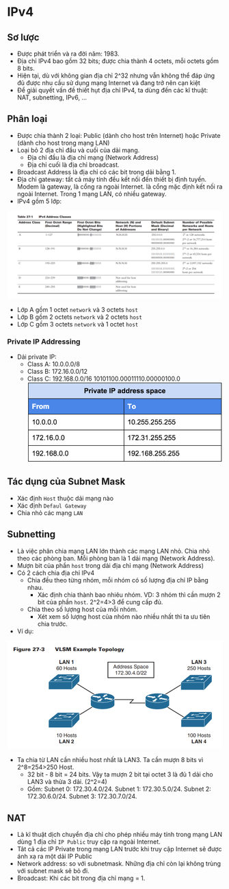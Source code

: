 # IPv4 

## Sơ lược
- Được phát triển và ra đời năm: 1983.
- Địa chỉ IPv4 bao gồm 32 bits; được chia thành 4 octets, mỗi octets gồm 8 bits.
- Hiện tại, dù với không gian địa chỉ 2^32 nhưng vẫn không thể đáp ứng đủ được nhu cầu sử dụng mạng Internet và đang trở nên cạn kiệt
- Để giải quyết vấn đề thiết hụt địa chỉ IPv4, ta dùng đến các kĩ thuật: NAT, subnetting, IPv6, ...

## Phân loại 
- Được chia thành 2 loại: Public (dành cho host trên Internet) hoặc Private (dành cho host trong mạng LAN)
- Loại bỏ 2 địa chỉ đầu và cuối của dải mạng. 
    - Địa chỉ đầu là địa chỉ mạng (Network Address)
    - Địa chỉ cuối là địa chỉ broadcast.  
- Broadcast Address là địa chỉ có các bit trong dải bằng 1. 
- Địa chỉ gateway: tất cả máy tính đều kết nối đến thiết bị định tuyến. Modem là gateway, là cổng ra ngoài Internet. là cổng mặc định kết nối ra ngoài Internet. Trong 1 mạng LAN, có nhiều gateway. 
- IPv4 gồm 5 lớp: 

![1](/image/2021-04-02_14-56-31.png)

- Lớp A gồm 1 octet `network` và 3 octets `host` 
- Lớp B gồm 2 octets `network` và 2 octets `host`
- Lớp C gồm 3 octets `network` và 1 octet `host` 

### Private IP Addressing 
- Dải private IP: 
    - Class A: 10.0.0.0/8
    - Class B: 172.16.0.0/12
    - Class C: 192.168.0.0/16
10101100.00011110.00000100.0
![dải](/image/table-private-ip-addr.png)

## Tác dụng của Subnet Mask
- Xác định `Host` thuộc dải mạng nào
- Xác định `Defaul Gateway` 
- Chia nhỏ các mạng `LAN` 

## Subnetting
- Là việc phân chia mạng LAN lớn thành các mạng LAN nhỏ. Chia nhỏ theo các phòng ban. Mỗi phòng ban là 1 dải mạng (Network Address). 
- Mượn bit của phần `host` trong dải địa chỉ mạng (Network Address)
- Có 2 cách chia địa chỉ IPv4
    - Chia đều theo từng nhóm, mỗi nhóm có số lượng địa chỉ IP bằng nhau. 
        - Xác định chia thành bao nhiêu nhóm. VD: 3 nhóm thì cần mượn 2 bit của phần `host`. 2^2=4>3 để cung cấp đủ. 
    - Chia theo số lượng host của mỗi nhóm. 
        - Xét xem số lượng host của nhóm nào nhiều nhất thì ta ưu tiên chia trước. 
- Ví dụ: 

![2](/image/2021-04-02_15-36-05.png)

- Ta chia từ LAN cần nhiều host nhất là LAN3. Ta cần mượn 8 bits vì 2^8=254>250 Host.  
    - 32 bit - 8 bit = 24 bits. Vậy ta mượn 2 bit tại octet 3 là đủ 1 dải cho LAN3 và thừa 3 dải. (2^2=4)
    - Gồm: Subnet 0: 172.30.4.0/24. Subnet 1: 172.30.5.0/24. Subnet 2: 172.30.6.0/24. Subnet 3: 172.30.7.0/24.

## NAT
- Là kĩ thuật dịch chuyển địa chỉ cho phép nhiều máy tính trong mạng LAN dùng 1 địa chỉ `IP Public` truy cập ra ngoài Internet.
- Tât cả các IP Private trong mạng LAN trước khi truy cập Internet sẽ được ánh xạ ra một dải IP Public
- Network address: so với subnetmask. Những địa chỉ còn lại không trùng với subnet mask sẽ bỏ đi. 
- Broadcast: Khi các bit trong địa chỉ mạng = 1. 

